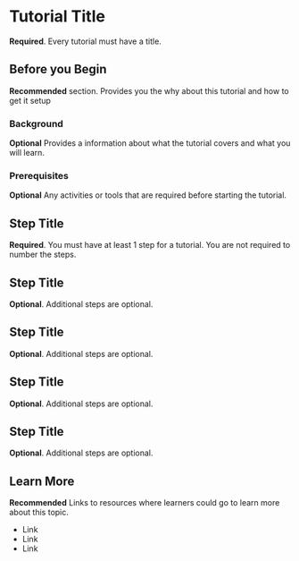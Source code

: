 # Tutorial Title
**Required**. Every tutorial must have a title.

## Before you Begin
**Recommended** section. Provides you the why about this tutorial and how to get it setup

### Background
**Optional** Provides a information about what the tutorial covers and what you will learn.

### Prerequisites
**Optional** Any activities or tools that are required before starting the tutorial.

## Step Title
**Required**. You must have at least 1 step for a tutorial. You are not required to number the steps.

## Step Title
**Optional**. Additional steps are optional.

## Step Title
**Optional**. Additional steps are optional.

## Step Title
**Optional**. Additional steps are optional.

## Step Title
**Optional**. Additional steps are optional.

## Learn More
**Recommended** Links to resources where learners could go to learn more about this topic.

* Link
* Link
* Link



